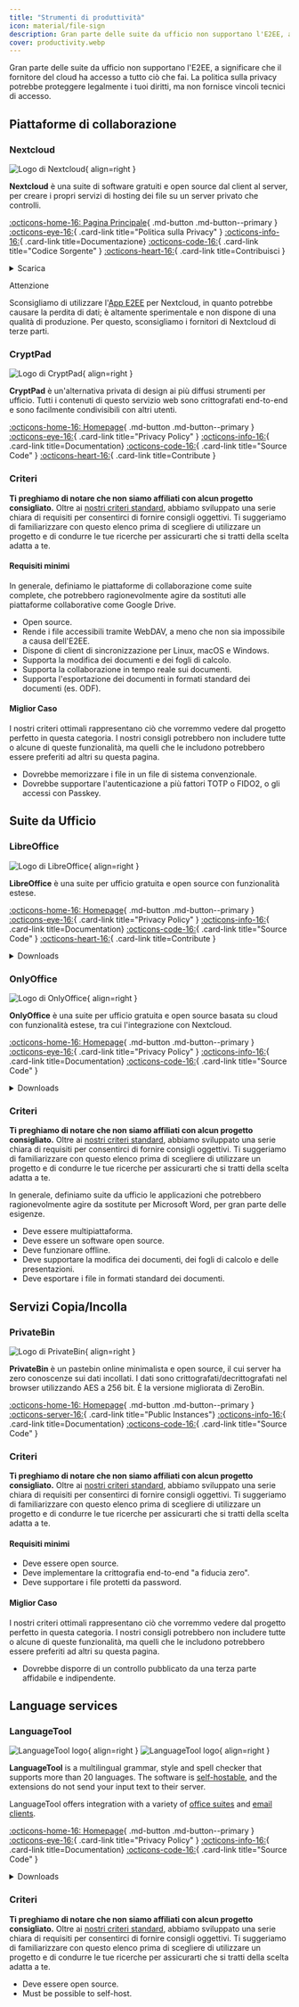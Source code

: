 ```yaml
---
title: "Strumenti di produttività"
icon: material/file-sign
description: Gran parte delle suite da ufficio non supportano l'E2EE, a significare che il fornitore del cloud ha accesso a tutto ciò che fai.
cover: productivity.webp
---
```


<!-- markdownlint-disable MD024 -->
Gran parte delle suite da ufficio non supportano l'E2EE, a significare che il fornitore del cloud ha accesso a tutto ciò che fai. La politica sulla privacy potrebbe proteggere legalmente i tuoi diritti, ma non fornisce vincoli tecnici di accesso.

## Piattaforme di collaborazione

### Nextcloud

<div class="admonition recommendation" markdown>

![Logo di Nextcloud](assets/img/productivity/nextcloud.svg){ align=right }

**Nextcloud** è una suite di software gratuiti e open source dal client al server, per creare i propri servizi di hosting dei file su un server privato che controlli.

[:octicons-home-16: Pagina Principale](https://nextcloud.com/it/){ .md-button .md-button--primary }
[:octicons-eye-16:](https://nextcloud.com/it/privacy/){ .card-link title="Politica sulla Privacy" }
[:octicons-info-16:](https://nextcloud.com/it/support/){ .card-link title=Documentazione}
[:octicons-code-16:](https://github.com/nextcloud){ .card-link title="Codice Sorgente" }
[:octicons-heart-16:](https://nextcloud.com/it/contribute/){ .card-link title=Contribuisci }

<details class="downloads" markdown>
<summary>Scarica</summary>

- [:simple-googleplay: Google Play](https://play.google.com/store/apps/details?id=com.nextcloud.client)
- [:simple-appstore: App Store](https://apps.apple.com/app/id1125420102)
- [:simple-github: GitHub](https://github.com/nextcloud/android/releases)
- [:simple-windows11: Windows](https://nextcloud.com/install/#install-clients)
- [:simple-apple: macOS](https://nextcloud.com/install/#install-clients)
- [:simple-linux: Linux](https://nextcloud.com/install/#install-clients)

</details>

</div>

<div class="admonition danger" markdown>
<p class="admonition-title">Attenzione</p>

Sconsigliamo di utilizzare l'[App E2EE](https://apps.nextcloud.com/apps/end_to_end_encryption) per Nextcloud, in quanto potrebbe causare la perdita di dati; è altamente sperimentale e non dispone di una qualità di produzione. Per questo, sconsigliamo i fornitori di Nextcloud di terze parti.

</div>

### CryptPad

<div class="admonition recommendation" markdown>

![Logo di CryptPad](assets/img/productivity/cryptpad.svg){ align=right }

**CryptPad** è un'alternativa privata di design ai più diffusi strumenti per ufficio. Tutti i contenuti di questo servizio web sono crittografati end-to-end e sono facilmente condivisibili con altri utenti.

[:octicons-home-16: Homepage](https://cryptpad.fr){ .md-button .md-button--primary }
[:octicons-eye-16:](https://cryptpad.fr/pad/#/2/pad/view/GcNjAWmK6YDB3EO2IipRZ0fUe89j43Ryqeb4fjkjehE){ .card-link title="Privacy Policy" }
[:octicons-info-16:](https://docs.cryptpad.fr){ .card-link title=Documentation}
[:octicons-code-16:](https://github.com/xwiki-labs/cryptpad){ .card-link title="Source Code" }
[:octicons-heart-16:](https://opencollective.com/cryptpad){ .card-link title=Contribute }

</details>

</div>

### Criteri

**Ti preghiamo di notare che non siamo affiliati con alcun progetto consigliato.** Oltre ai [nostri criteri standard](about/criteria.md), abbiamo sviluppato una serie chiara di requisiti per consentirci di fornire consigli oggettivi. Ti suggeriamo di familiarizzare con questo elenco prima di scegliere di utilizzare un progetto e di condurre le tue ricerche per assicurarti che si tratti della scelta adatta a te.

#### Requisiti minimi

In generale, definiamo le piattaforme di collaborazione come suite complete, che potrebbero ragionevolmente agire da sostituti alle piattaforme collaborative come Google Drive.

- Open source.
- Rende i file accessibili tramite WebDAV, a meno che non sia impossibile a causa dell'E2EE.
- Dispone di client di sincronizzazione per Linux, macOS e Windows.
- Supporta la modifica dei documenti e dei fogli di calcolo.
- Supporta la collaborazione in tempo reale sui documenti.
- Supporta l'esportazione dei documenti in formati standard dei documenti (es. ODF).

#### Miglior Caso

I nostri criteri ottimali rappresentano ciò che vorremmo vedere dal progetto perfetto in questa categoria. I nostri consigli potrebbero non includere tutte o alcune di queste funzionalità, ma quelli che le includono potrebbero essere preferiti ad altri su questa pagina.

- Dovrebbe memorizzare i file in un file di sistema convenzionale.
- Dovrebbe supportare l'autenticazione a più fattori TOTP o FIDO2, o gli accessi con Passkey.

## Suite da Ufficio

### LibreOffice

<div class="admonition recommendation" markdown>

![Logo di LibreOffice](assets/img/productivity/libreoffice.svg){ align=right }

**LibreOffice** è una suite per ufficio gratuita e open source con funzionalità estese.

[:octicons-home-16: Homepage](https://libreoffice.org){ .md-button .md-button--primary }
[:octicons-eye-16:](https://libreoffice.org/about-us/privacy/privacy-policy-en){ .card-link title="Privacy Policy" }
[:octicons-info-16:](https://documentation.libreoffice.org/en/english-documentation){ .card-link title=Documentation}
[:octicons-code-16:](https://libreoffice.org/about-us/source-code){ .card-link title="Source Code" }
[:octicons-heart-16:](https://libreoffice.org/donate){ .card-link title=Contribute }

<details class="downloads" markdown>
<summary>Downloads</summary>

- [:simple-googleplay: Google Play](https://libreoffice.org/download/android-and-ios)
- [:simple-appstore: App Store](https://libreoffice.org/download/android-and-ios)
- [:simple-windows11: Windows](https://libreoffice.org/download/download)
- [:simple-apple: macOS](https://libreoffice.org/download/download)
- [:simple-linux: Linux](https://libreoffice.org/download/download)
- [:simple-flathub: Flathub](https://flathub.org/apps/details/org.libreoffice.LibreOffice)

</details>

</div>

### OnlyOffice

<div class="admonition recommendation" markdown>

![Logo di OnlyOffice](assets/img/productivity/onlyoffice.svg){ align=right }

**OnlyOffice** è una suite per ufficio gratuita e open source basata su cloud con funzionalità estese, tra cui l'integrazione con Nextcloud.

[:octicons-home-16: Homepage](https://onlyoffice.com){ .md-button .md-button--primary }
[:octicons-eye-16:](https://help.onlyoffice.com/products/files/doceditor.aspx?fileid=5048502&doc=SXhWMEVzSEYxNlVVaXJJeUVtS0kyYk14YWdXTEFUQmRWL250NllHNUFGbz0_IjUwNDg1MDIi0){ .card-link title="Privacy Policy" }
[:octicons-info-16:](https://helpcenter.onlyoffice.com/userguides.aspx){ .card-link title=Documentation}
[:octicons-code-16:](https://github.com/ONLYOFFICE){ .card-link title="Source Code" }

<details class="downloads" markdown>
<summary>Downloads</summary>

- [:simple-googleplay: Google Play](https://play.google.com/store/apps/details?id=com.onlyoffice.documents)
- [:simple-appstore: App Store](https://apps.apple.com/app/id944896972)
- [:simple-windows11: Windows](https://onlyoffice.com/download-desktop.aspx)
- [:simple-apple: macOS](https://onlyoffice.com/download-desktop.aspx)
- [:simple-linux: Linux](https://onlyoffice.com/download-desktop.aspx)
- [:simple-flathub: Flathub](https://flathub.org/apps/details/org.onlyoffice.desktopeditors)

</details>

</div>

### Criteri

**Ti preghiamo di notare che non siamo affiliati con alcun progetto consigliato.** Oltre ai [nostri criteri standard](about/criteria.md), abbiamo sviluppato una serie chiara di requisiti per consentirci di fornire consigli oggettivi. Ti suggeriamo di familiarizzare con questo elenco prima di scegliere di utilizzare un progetto e di condurre le tue ricerche per assicurarti che si tratti della scelta adatta a te.

In generale, definiamo suite da ufficio le applicazioni che potrebbero ragionevolmente agire da sostitute per Microsoft Word, per gran parte delle esigenze.

- Deve essere multipiattaforma.
- Deve essere un software open source.
- Deve funzionare offline.
- Deve supportare la modifica dei documenti, dei fogli di calcolo e delle presentazioni.
- Deve esportare i file in formati standard dei documenti.

## Servizi Copia/Incolla

### PrivateBin

<div class="admonition recommendation" markdown>

![Logo di PrivateBin](assets/img/productivity/privatebin.svg){ align=right }

**PrivateBin** è un pastebin online minimalista e open source, il cui server ha zero conoscenze sui dati incollati. I dati sono crittografati/decrittografati nel browser utilizzando AES a 256 bit. È la versione migliorata di ZeroBin.

[:octicons-home-16: Homepage](https://privatebin.info){ .md-button .md-button--primary }
[:octicons-server-16:](https://privatebin.info/directory){ .card-link title="Public Instances"}
[:octicons-info-16:](https://github.com/PrivateBin/PrivateBin/wiki/FAQ){ .card-link title=Documentation}
[:octicons-code-16:](https://github.com/PrivateBin/PrivateBin){ .card-link title="Source Code" }

</div>

### Criteri

**Ti preghiamo di notare che non siamo affiliati con alcun progetto consigliato.** Oltre ai [nostri criteri standard](about/criteria.md), abbiamo sviluppato una serie chiara di requisiti per consentirci di fornire consigli oggettivi. Ti suggeriamo di familiarizzare con questo elenco prima di scegliere di utilizzare un progetto e di condurre le tue ricerche per assicurarti che si tratti della scelta adatta a te.

#### Requisiti minimi

- Deve essere open source.
- Deve implementare la crittografia end-to-end "a fiducia zero".
- Deve supportare i file protetti da password.

#### Miglior Caso

I nostri criteri ottimali rappresentano ciò che vorremmo vedere dal progetto perfetto in questa categoria. I nostri consigli potrebbero non includere tutte o alcune di queste funzionalità, ma quelli che le includono potrebbero essere preferiti ad altri su questa pagina.

- Dovrebbe disporre di un controllo pubblicato da una terza parte affidabile e indipendente.

## Language services

### LanguageTool

<div class="admonition recommendation" markdown>

![LanguageTool logo](assets/img/productivity/languagetool.svg#only-light){ align=right }
![LanguageTool logo](assets/img/productivity/languagetool-dark.svg#only-dark){ align=right }

**LanguageTool** is a multilingual grammar, style and spell checker that supports more than 20 languages. The software is [self-hostable](https://dev.languagetool.org/http-server), and the extensions do not send your input text to their server.

  LanguageTool offers integration with a variety of [office suites](https://languagetool.org/services#text_editors) and [email clients](https://languagetool.org/services#mail_clients).

[:octicons-home-16: Homepage](https://languagetool.org){ .md-button .md-button--primary }
[:octicons-eye-16:](https://languagetool.org/legal/privacy){ .card-link title="Privacy Policy" }
[:octicons-info-16:](https://languagetooler.freshdesk.com/en/support/solutions){ .card-link title=Documentation}
[:octicons-code-16:](https://github.com/languagetool-org){ .card-link title="Source Code" }

<details class="downloads" markdown>
<summary>Downloads</summary>

- [:simple-appstore: App Store](https://apps.apple.com/app/id1534275760)
- [:simple-windows11: Windows](https://languagetool.org/windows-desktop)
- [:simple-apple: macOS](https://languagetool.org/mac-desktop)
- [:simple-firefoxbrowser: Firefox](https://addons.mozilla.org/firefox/addon/languagetool)
- [:simple-googlechrome: Chrome](https://chrome.google.com/webstore/detail/grammar-and-spell-checker/oldceeleldhonbafppcapldpdifcinji)
- [:simple-microsoftedge: Edge](https://microsoftedge.microsoft.com/addons/detail/hfjadhjooeceemgojogkhlppanjkbobc)
- [:simple-safari: Safari](https://apps.apple.com/app/id1534275760)

</details>

</div>

### Criteri

**Ti preghiamo di notare che non siamo affiliati con alcun progetto consigliato.** Oltre ai [nostri criteri standard](about/criteria.md), abbiamo sviluppato una serie chiara di requisiti per consentirci di fornire consigli oggettivi. Ti suggeriamo di familiarizzare con questo elenco prima di scegliere di utilizzare un progetto e di condurre le tue ricerche per assicurarti che si tratti della scelta adatta a te.

- Deve essere open source.
- Must be possible to self-host.
